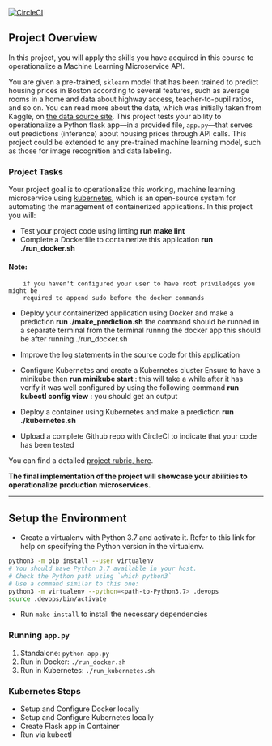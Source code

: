 [![CircleCI](https://dl.circleci.com/status-badge/img/gh/CodexRodney/project-ml-microservices-kubernetes/tree/master.svg?style=svg)](https://dl.circleci.com/status-badge/redirect/gh/CodexRodney/project-ml-microservices-kubernetes/tree/master)

## Project Overview

In this project, you will apply the skills you have acquired in this course to operationalize a Machine Learning Microservice API. 

You are given a pre-trained, `sklearn` model that has been trained to predict housing prices in Boston according to several features, such as average rooms in a home and data about highway access, teacher-to-pupil ratios, and so on. You can read more about the data, which was initially taken from Kaggle, on [the data source site](https://www.kaggle.com/c/boston-housing). This project tests your ability to operationalize a Python flask app—in a provided file, `app.py`—that serves out predictions (inference) about housing prices through API calls. This project could be extended to any pre-trained machine learning model, such as those for image recognition and data labeling.

### Project Tasks

Your project goal is to operationalize this working, machine learning microservice using [kubernetes](https://kubernetes.io/), which is an open-source system for automating the management of containerized applications. In this project you will:
* Test your project code using linting
__run make lint__
* Complete a Dockerfile to containerize this application
__run ./run_docker.sh__
#### Note:
        if you haven't configured your user to have root priviledges you might be 
        required to append sudo before the docker commands
* Deploy your containerized application using Docker and make a prediction
__run ./make_prediction.sh__
the command should be runned in a separate terminal from the terminal runnng the docker app
this should be after running ./run_docker.sh

* Improve the log statements in the source code for this application
* Configure Kubernetes and create a Kubernetes cluster
Ensure to have a minikube
then __run minikube start__ : this will take a while
after it has verify it was well configured by using the following command
__run kubectl config view__ : you should get an output
* Deploy a container using Kubernetes and make a prediction
__run ./kubernetes.sh__
* Upload a complete Github repo with CircleCI to indicate that your code has been tested

You can find a detailed [project rubric, here](https://review.udacity.com/#!/rubrics/2576/view).

**The final implementation of the project will showcase your abilities to operationalize production microservices.**

---

## Setup the Environment

* Create a virtualenv with Python 3.7 and activate it. Refer to this link for help on specifying the Python version in the virtualenv. 
```bash
python3 -m pip install --user virtualenv
# You should have Python 3.7 available in your host. 
# Check the Python path using `which python3`
# Use a command similar to this one:
python3 -m virtualenv --python=<path-to-Python3.7> .devops
source .devops/bin/activate
```
* Run `make install` to install the necessary dependencies

### Running `app.py`

1. Standalone:  `python app.py`
2. Run in Docker:  `./run_docker.sh`
3. Run in Kubernetes:  `./run_kubernetes.sh`

### Kubernetes Steps

* Setup and Configure Docker locally
* Setup and Configure Kubernetes locally
* Create Flask app in Container
* Run via kubectl
